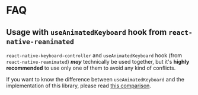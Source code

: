 # FAQ

## Usage with `useAnimatedKeyboard` hook from `react-native-reanimated`[​](/react-native-keyboard-controller/pr-preview/pr-982/docs/faq.md#usage-with-useanimatedkeyboard-hook-from-react-native-reanimated "Direct link to usage-with-useanimatedkeyboard-hook-from-react-native-reanimated")

`react-native-keyboard-controller` and `useAnimatedKeyboard` hook (from `react-native-reanimated`) ***may*** technically be used together, but it's **highly recommended** to use only one of them to avoid any kind of conflicts.

If you want to know the difference between `useAnimatedKeyboard` and the implementation of this library, please read [this comparison](/react-native-keyboard-controller/pr-preview/pr-982/docs/recipes/architecture.md#what-is-the-difference-between-useanimatedkeyboard-from-react-native-reanimated-and-this-library).
